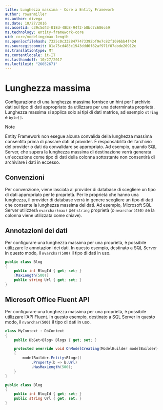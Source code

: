 ```yaml
---
title: Lunghezza massima - Core a Entity Framework
author: rowanmiller
ms.author: divega
ms.date: 10/27/2016
ms.assetid: c39c5d43-018d-48b8-94f2-b8bc7c686c69
ms.technology: entity-framework-core
uid: core/modeling/max-length
ms.openlocfilehash: 7325c0c3328477473392bf9e7c82f1696bb4f424
ms.sourcegitcommit: 01a75cd483c1943ddd6f82af971f07abde20912e
ms.translationtype: MT
ms.contentlocale: it-IT
ms.lasthandoff: 10/27/2017
ms.locfileid: "26052671"
---
```

# <a name="maximum-length"></a>Lunghezza massima

Configurazione di una lunghezza massima fornisce un hint per l'archivio dati sul tipo di dati appropriato da utilizzare per una determinata proprietà. Lunghezza massima si applica solo ai tipi di dati matrice, ad esempio `string` e `byte[]`.

> [!NOTE]  
> Entity Framework non esegue alcuna convalida della lunghezza massima consentita prima di passare dati al provider. È responsabilità dell'archivio del provider o dati da convalidare se appropriato. Ad esempio, quando SQL Server, che supera la lunghezza massima di destinazione verrà generata un'eccezione come tipo di dati della colonna sottostante non consentirà di archiviare i dati in eccesso.

## <a name="conventions"></a>Convenzioni

Per convenzione, viene lasciata al provider di database di scegliere un tipo di dati appropriato per le proprietà. Per le proprietà che hanno una lunghezza, il provider di database verrà in genere scegliere un tipo di dati che consente la lunghezza massima dei dati. Ad esempio, Microsoft SQL Server utilizzerà `nvarchar(max)` per `string` proprietà (o `nvarchar(450)` se la colonna viene utilizzata come chiave).

## <a name="data-annotations"></a>Annotazioni dei dati

Per configurare una lunghezza massima per una proprietà, è possibile utilizzare le annotazioni dei dati. In questo esempio, destinato a SQL Server in questo modo, il `nvarchar(500)` il tipo di dati in uso.

<!-- [!code-csharp[Main](samples/core/Modeling/DataAnnotations/Samples/MaxLength.cs?highlight=4)] -->
``` csharp
public class Blog
{
    public int BlogId { get; set; }
    [MaxLength(500)]
    public string Url { get; set; }
}
```

## <a name="fluent-api"></a>Microsoft Office Fluent API

Per configurare una lunghezza massima per una proprietà, è possibile utilizzare l'API Fluent. In questo esempio, destinato a SQL Server in questo modo, il `nvarchar(500)` il tipo di dati in uso.

<!-- [!code-csharp[Main](samples/core/Modeling/FluentAPI/Samples/MaxLength.cs?highlight=7,8,9)] -->
``` csharp
class MyContext : DbContext
{
    public DbSet<Blog> Blogs { get; set; }

    protected override void OnModelCreating(ModelBuilder modelBuilder)
    {
        modelBuilder.Entity<Blog>()
            .Property(b => b.Url)
            .HasMaxLength(500);
    }
}

public class Blog
{
    public int BlogId { get; set; }
    public string Url { get; set; }
}
```

